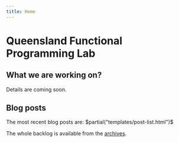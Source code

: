 ```yaml
---
title: Home
---
```


# Queensland Functional Programming Lab

## What we are working on?

Details are coming soon.

## Blog posts

The most recent blog posts are:
$partial("templates/post-list.html")$

The whole backlog is available from the [archives](./archive).
